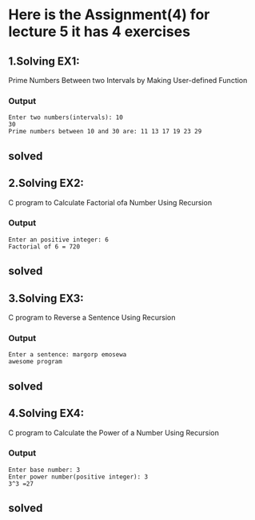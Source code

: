 # Here is the Assignment(4) for lecture 5 it has 4 exercises


## 1.Solving EX1:
Prime Numbers Between two Intervals by Making User-defined Function

### Output

	Enter two numbers(intervals): 10
	30 
	Prime numbers between 10 and 30 are: 11 13 17 19 23 29


solved 
------------------------------------------------------------

## 2.Solving EX2: 
C program to Calculate Factorial ofa Number Using Recursion

### Output

	Enter an positive integer: 6
	Factorial of 6 = 720

solved 
------------------------------------------------------------


## 3.Solving EX3:
 
C program to Reverse a Sentence Using Recursion

### Output

	Enter a sentence: margorp emosewa
	awesome program


solved 
------------------------------------------------------------


## 4.Solving EX4:
 
C program to Calculate the Power of a Number Using Recursion

### Output

	Enter base number: 3
	Enter power number(positive integer): 3
	3^3 =27

solved 
------------------------------------------------------------

